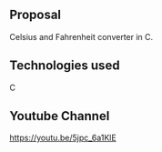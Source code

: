 
Proposal
-----------------------------------------------------------------------------------------
Celsius and Fahrenheit converter in C.

Technologies used
-----------------------------------------------------------------------------------------
C

Youtube Channel
-----------------------------------------------------------------------------------------
https://youtu.be/5jpc_6a1KlE

